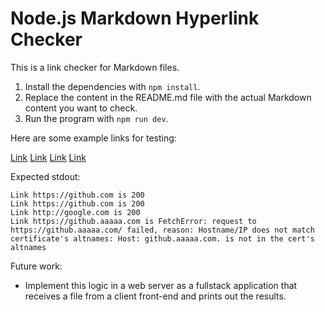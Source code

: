 # Node.js Markdown Hyperlink Checker

This is a link checker for Markdown files.

1. Install the dependencies with `npm install`.
2. Replace the content in the README.md file with the actual Markdown content you want to check.
3. Run the program with `npm run dev`.

Here are some example links for testing:

[Link](https://github.com)
[Link](https://github.aaaaa.com)
[Link](http://google.com)
[Link](https://github.com)

Expected stdout:

```
Link https://github.com is 200
Link https://github.com is 200
Link http://google.com is 200
Link https://github.aaaaa.com is FetchError: request to https://github.aaaaa.com/ failed, reason: Hostname/IP does not match certificate's altnames: Host: github.aaaaa.com. is not in the cert's altnames
```

Future work:

* Implement this logic in a web server as a fullstack application that receives a file from a client front-end and prints out the results.